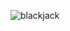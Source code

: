 ![blackjack](https://github.com/asad-sharif/Blackjack-Cards-Game/assets/143790420/8c9c39b8-7a85-481c-a6a9-3fcc1ded98dc)
